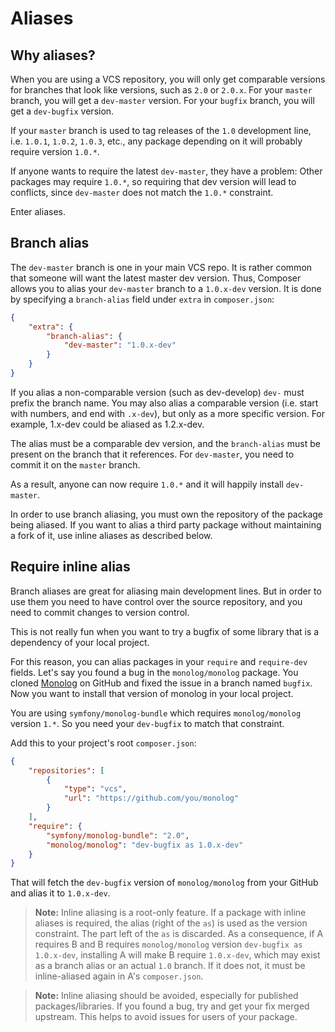 <!--
    tagline: Alias branch names to versions
-->

# Aliases

## Why aliases?

When you are using a VCS repository, you will only get comparable versions for
branches that look like versions, such as `2.0` or `2.0.x`. For your `master` branch, you
will get a `dev-master` version. For your `bugfix` branch, you will get a
`dev-bugfix` version.

If your `master` branch is used to tag releases of the `1.0` development line,
i.e. `1.0.1`, `1.0.2`, `1.0.3`, etc., any package depending on it will
probably require version `1.0.*`.

If anyone wants to require the latest `dev-master`, they have a problem: Other
packages may require `1.0.*`, so requiring that dev version will lead to
conflicts, since `dev-master` does not match the `1.0.*` constraint.

Enter aliases.

## Branch alias

The `dev-master` branch is one in your main VCS repo. It is rather common that
someone will want the latest master dev version. Thus, Composer allows you to
alias your `dev-master` branch to a `1.0.x-dev` version. It is done by
specifying a `branch-alias` field under `extra` in `composer.json`:

```json
{
    "extra": {
        "branch-alias": {
            "dev-master": "1.0.x-dev"
        }
    }
}
```

If you alias a non-comparable version (such as dev-develop) `dev-` must prefix the
branch name. You may also alias a comparable version (i.e. start with numbers,
and end with `.x-dev`), but only as a more specific version.
For example, 1.x-dev could be aliased as 1.2.x-dev.

The alias must be a comparable dev version, and the `branch-alias` must be present on
the branch that it references. For `dev-master`, you need to commit it on the
`master` branch.

As a result, anyone can now require `1.0.*` and it will happily install
`dev-master`.

In order to use branch aliasing, you must own the repository of the package
being aliased. If you want to alias a third party package without maintaining
a fork of it, use inline aliases as described below.

## Require inline alias

Branch aliases are great for aliasing main development lines. But in order to
use them you need to have control over the source repository, and you need to
commit changes to version control.

This is not really fun when you want to try a bugfix of some library that
is a dependency of your local project.

For this reason, you can alias packages in your `require` and `require-dev`
fields. Let's say you found a bug in the `monolog/monolog` package. You cloned
[Monolog](https://github.com/Seldaek/monolog) on GitHub and fixed the issue in
a branch named `bugfix`. Now you want to install that version of monolog in your
local project.

You are using `symfony/monolog-bundle` which requires `monolog/monolog` version
`1.*`. So you need your `dev-bugfix` to match that constraint.

Add this to your project's root `composer.json`:

```json
{
    "repositories": [
        {
            "type": "vcs",
            "url": "https://github.com/you/monolog"
        }
    ],
    "require": {
        "symfony/monolog-bundle": "2.0",
        "monolog/monolog": "dev-bugfix as 1.0.x-dev"
    }
}
```

That will fetch the `dev-bugfix` version of `monolog/monolog` from your GitHub
and alias it to `1.0.x-dev`.

> **Note:** Inline aliasing is a root-only feature. If a package with inline
> aliases is required, the alias (right of the `as`) is used as the version
> constraint. The part left of the `as` is discarded. As a consequence, if
> A requires B and B requires `monolog/monolog` version `dev-bugfix as 1.0.x-dev`,
> installing A will make B require `1.0.x-dev`, which may exist as a branch
> alias or an actual `1.0` branch. If it does not, it must be
> inline-aliased again in A's `composer.json`.

> **Note:** Inline aliasing should be avoided, especially for published
> packages/libraries. If you found a bug, try and get your fix merged upstream.
> This helps to avoid issues for users of your package.

<!-- ready: no -->
<!-- revision: ea78712822e2efecf177cdd01f5c001587b47e8e -->